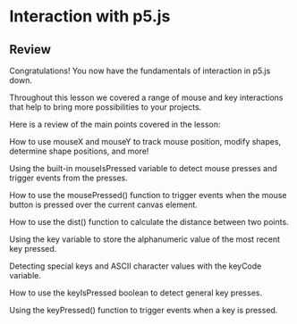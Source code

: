 # Interaction with p5.js

## Review

Congratulations! You now have the fundamentals of interaction in p5.js down.

Throughout this lesson we covered a range of mouse and key interactions that help to bring more possibilities to your projects.

Here is a review of the main points covered in the lesson:

How to use mouseX and mouseY to track mouse position, modify shapes, determine shape positions, and more!

Using the built-in mouseIsPressed variable to detect mouse presses and trigger events from the presses.

How to use the mousePressed() function to trigger events when the mouse button is pressed over the current canvas element.

How to use the dist() function to calculate the distance between two points.

Using the key variable to store the alphanumeric value of the most recent key pressed.

Detecting special keys and ASCII character values with the keyCode variable.

How to use the keyIsPressed boolean to detect general key presses.

Using the keyPressed() function to trigger events when a key is pressed.
